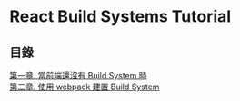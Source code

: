 # React Build Systems Tutorial

## 目錄

[第一章. 當前端還沒有 Build System 時](https://github.com/shiningjason1989/react-build-systems-tutorial/tree/master/1_default)  
[第二章. 使用 webpack 建置 Build System](https://github.com/shiningjason1989/react-build-systems-tutorial/tree/master/2_webpack)
